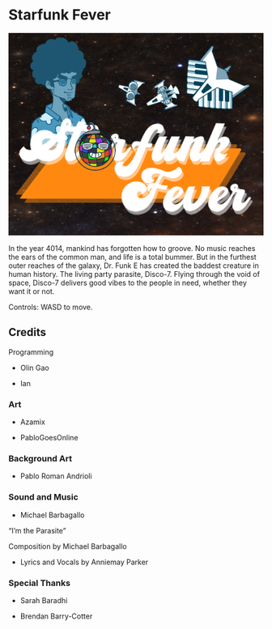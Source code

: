 # Starfunk Fever

![Splash](THUMBNAILV2.png)

In the year 4014, mankind has forgotten how to groove. No music reaches the ears of the common man, and life is a total bummer. But in the furthest outer reaches of the galaxy, Dr. Funk E has created the baddest creature in human history. The living party parasite, Disco-7. Flying through the void of space, Disco-7 delivers good vibes to the people in need, whether they want it or not.

Controls: WASD to move.





## Credits
Programming
- Olin Gao

- Ian

### Art
- Azamix

- PabloGoesOnline

### Background Art
- Pablo Roman Andrioli

### Sound and Music
- Michael Barbagallo

“I’m the Parasite”

Composition by Michael Barbagallo

- Lyrics and Vocals by Anniemay Parker

### Special Thanks
- Sarah Baradhi

- Brendan Barry-Cotter


